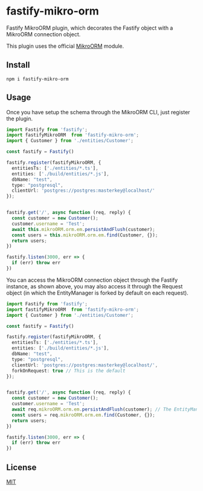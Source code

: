 # fastify-mikro-orm
Fastify MikroORM plugin, which decorates the Fastify object with a MikroORM connection object.

This plugin uses the official [MikroORM](https://github.com/mikro-orm/mikro-orm) module.

## Install

```
npm i fastify-mikro-orm
```

## Usage

Once you have setup the schema through the MikroORM CLI, just register the plugin.

```typescript
import Fastify from 'fastify';
import fastifyMikroORM  from 'fastify-mikro-orm';
import { Customer } from './entities/Customer';

const fastify = Fastify()

fastify.register(fastifyMikroORM, {
  entitiesTs: ['./entities/*.ts'],
  entities: ['./build/entities/*.js'],
  dbName: "test",
  type: "postgresql",
  clientUrl: 'postgres://postgres:masterkey@localhost/'
});


fastify.get('/', async function (req, reply) {
  const customer = new Customer();
  customer.username = 'Test';
  await this.mikroORM.orm.em.persistAndFlush(customer);
  const users = this.mikroORM.orm.em.find(Customer, {});
  return users;
})

fastify.listen(3000, err => {
  if (err) throw err
})

```

You can access the MikroORM connection object through the Fastify instance, as shown above, you may also access it through the Request object (in which the EntityManager is forked by default on each request). 

```typescript
import Fastify from 'fastify';
import fastifyMikroORM  from 'fastify-mikro-orm';
import { Customer } from './entities/Customer';

const fastify = Fastify()

fastify.register(fastifyMikroORM, {
  entitiesTs: ['./entities/*.ts'],
  entities: ['./build/entities/*.js'],
  dbName: "test",
  type: "postgresql",
  clientUrl: 'postgres://postgres:masterkey@localhost/',
  forkOnRequest: true // This is the default
});


fastify.get('/', async function (req, reply) {
  const customer = new Customer();
  customer.username = 'Test';
  await req.mikroORM.orm.em.persistAndFlush(customer); // The EntityManager in this request is isolated from other requests
  const users = req.mikroORM.orm.em.find(Customer, {});
  return users;
})

fastify.listen(3000, err => {
  if (err) throw err
})

```


## License

[MIT](./LICENSE)